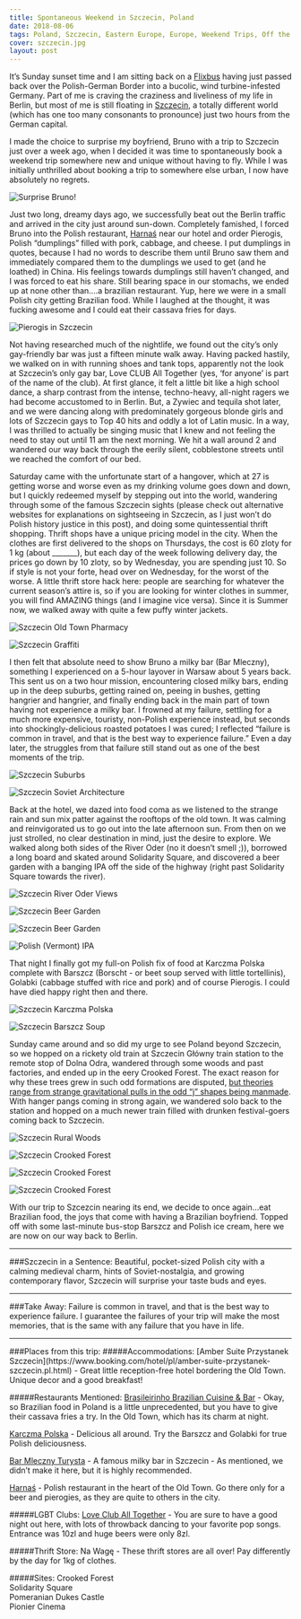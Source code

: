 ```yaml
---
title: Spontaneous Weekend in Szczecin, Poland
date: 2018-08-06
tags: Poland, Szczecin, Eastern Europe, Europe, Weekend Trips, Off the beaten track, Urban, Rural, Spontaneity, Travel
cover: szczecin.jpg
layout: post
---
```


<span class="first-letter">I</span>t’s Sunday sunset time and I am sitting back on a [Flixbus](https://www.flixbus.com/) having just passed back over the Polish-German Border into a bucolic, wind turbine-infested Germany. Part of me is craving the craziness and liveliness of my life in Berlin, but most of me is still floating in [Szczecin](https://wikitravel.org/en/Szczecin), a totally different world (which has one too many consonants to pronounce) just two hours from the German capital.


I made the choice to surprise my boyfriend, Bruno with a trip to Szczecin just over a week ago, when I decided it was time to spontaneously book a weekend trip somewhere new and unique without having to fly. While I was initially unthrilled about booking a trip to somewhere else urban, I now have absolutely no regrets.

![Surprise Bruno!](https://res.cloudinary.com/dofuzeof4/image/upload/v1533732518/The%20Hopeless%20Roamantic/Szczecin/getting-ready-to-go.jpg)

Just two long, dreamy days ago, we successfully beat out the Berlin traffic and arrived in the city just around sun-down. Completely famished, I forced Bruno into the Polish restaurant, [Harnaś](http://www.restauracjaharnas.pl/) near our hotel and order Pierogis, Polish “dumplings” filled with pork, cabbage, and cheese. I put dumplings in quotes, because I had no words to describe them until Bruno saw them and immediately compared them to the dumplings we used to get (and he loathed) in China. His feelings towards dumplings still haven’t changed, and I was forced to eat his share. Still bearing space in our stomachs, we ended up at none other than....a brazilian restaurant. Yup, here we were in a small Polish city getting Brazilian food. While I laughed at the thought, it was fucking awesome and I could eat their cassava fries for days.

![Pierogis in Szczecin](https://res.cloudinary.com/dofuzeof4/image/upload/v1533732520/The%20Hopeless%20Roamantic/Szczecin/pierogis.jpg)

Not having researched much of the nightlife, we found out the city’s only gay-friendly bar was just a fifteen minute walk away. Having packed hastily, we walked on in with running shoes and tank tops, apparently not the look at Szczecin’s only gay bar, Love CLUB All Together (yes, ‘for anyone’ is part of the name of the club). At first glance, it felt a little bit like a high school dance, a sharp contrast from the intense, techno-heavy, all-night ragers we had become accustomed to in Berlin. But, a Zywiec and tequila shot later, and we were dancing along with predominately gorgeous blonde girls and lots of Szczecin gays to Top 40 hits and oddly a lot of Latin music. In a way, I was thrilled to actually be singing music that I knew and not feeling the need to stay out until 11 am the next morning. We hit a wall around 2 and wandered our way back through the eerily silent, cobblestone streets until we reached the comfort of our bed.

Saturday came with the unfortunate start of a hangover, which at 27 is getting worse and worse even as my drinking volume goes down and down, but I quickly redeemed myself by stepping out into the world, wandering through some of the famous Szczecin sights (please check out alternative websites for explanations on sightseeing in Szczecin, as I just won’t do Polish history justice in this post), and doing some quintessential thrift shopping. Thrift shops have a unique pricing model in the city. When the clothes are first delivered to the shops on Thursdays, the cost is 60 zloty for 1 kg (about _______), but each day of the week following delivery day, the prices go down by 10 zloty, so by Wednesday, you are spending just 10. So if style is not your forte, head over on Wednesday, for the worst of the worse. A little thrift store hack here: people are searching for whatever the current season’s attire is, so if you are looking for winter clothes in summer, you will find AMAZING things (and I imagine vice versa). Since it is Summer now, we walked away with quite a few puffy winter jackets.

![Szczecin Old Town Pharmacy](https://res.cloudinary.com/dofuzeof4/image/upload/v1533732518/The%20Hopeless%20Roamantic/Szczecin/szczecin-old-town-pharmacy.jpg)

![Szczecin Graffiti](https://res.cloudinary.com/dofuzeof4/image/upload/v1533732518/The%20Hopeless%20Roamantic/Szczecin/szczecin-graffiti.jpg)

I then felt that absolute need to show Bruno a milky bar (Bar Mleczny), something I experienced on a 5-hour layover in Warsaw about 5 years back. This sent us on a two hour mission, encountering closed milky bars, ending up in the deep suburbs, getting rained on, peeing in bushes, getting hangrier and hangrier, and finally ending back in the main part of town having not experience a milky bar. I frowned at my failure, settling for a much more expensive, touristy, non-Polish experience instead, but seconds into shockingly-delicious roasted potatoes I was cured; I reflected “failure is common in travel, and that is the best way to experience failure.” Even a day later, the struggles from that failure still stand out as one of the best moments of the trip.

![Szczecin Suburbs](https://res.cloudinary.com/dofuzeof4/image/upload/v1533732518/The%20Hopeless%20Roamantic/Szczecin/szczecin-suburbs.jpg)

![Szczecin Soviet Architecture](https://res.cloudinary.com/dofuzeof4/image/upload/v1533732518/The%20Hopeless%20Roamantic/Szczecin/szczecin-soviet-architecture.jpg)

Back at the hotel, we dazed into food coma as we listened to the strange rain and sun mix patter against the rooftops of the old town. It was calming and reinvigorated us to go out into the late afternoon sun. From then on we just strolled, no clear destination in mind, just the desire to explore. We walked along both sides of the River Oder (no it doesn’t smell ;)), borrowed a long board and skated around Solidarity Square, and discovered a beer garden with a banging IPA off the side of the highway (right past Solidarity Square towards the river).

![Szczecin River Oder Views](https://res.cloudinary.com/dofuzeof4/image/upload/v1533732515/The%20Hopeless%20Roamantic/Szczecin/szczecin-view.jpg)

![Szczecin Beer Garden](https://res.cloudinary.com/dofuzeof4/image/upload/v1533732515/The%20Hopeless%20Roamantic/Szczecin/szczecin-beer-garden-bruno.jpg)

![Szczecin Beer Garden](https://res.cloudinary.com/dofuzeof4/image/upload/v1533732515/The%20Hopeless%20Roamantic/Szczecin/szczecin-beer-garden-old-new.jpg)

![Polish (Vermont) IPA](https://res.cloudinary.com/dofuzeof4/image/upload/v1533732517/The%20Hopeless%20Roamantic/Szczecin/szczecin-beer-garden.jpg)

That night I finally got my full-on Polish fix of food at Karczma Polska complete with Barszcz (Borscht - or beet soup served with little tortellinis), Golabki (cabbage stuffed with rice and pork) and of course Pierogis. I could have died happy right then and there.

![Szczecin Karczma Polska](https://res.cloudinary.com/dofuzeof4/image/upload/v1533732517/The%20Hopeless%20Roamantic/Szczecin/szczecin-karczma-polska.jpg)

![Szczecin Barszcz Soup](https://res.cloudinary.com/dofuzeof4/image/upload/v1533732515/The%20Hopeless%20Roamantic/Szczecin/barszcz.jpg)

Sunday came around and so did my urge to see Poland beyond Szczecin, so we hopped on a rickety old train at Szczecin Główny train station to the remote stop of Dolna Odra, wandered through some woods and past factories, and ended up in the eery Crooked Forest. The exact reason for why these trees grew in such odd formations are disputed, [but theories range from strange gravitational pulls in the odd “j” shapes being manmade](http://www.iflscience.com/environment/what-could-have-caused-polands-crooked-forest/). With hanger pangs coming in strong again, we wandered solo back to the station and hopped on a much newer train filled with drunken festival-goers coming back to Szczecin.

![Szczecin Rural Woods](https://res.cloudinary.com/dofuzeof4/image/upload/v1533732518/The%20Hopeless%20Roamantic/Szczecin/szczecin-woods-around.jpg)

![Szczecin Crooked Forest](https://res.cloudinary.com/dofuzeof4/image/upload/v1533732517/The%20Hopeless%20Roamantic/Szczecin/szczecin-crooked-forest.jpg)

![Szczecin Crooked Forest](https://res.cloudinary.com/dofuzeof4/image/upload/v1533732516/The%20Hopeless%20Roamantic/Szczecin/szczecin-crooked-forest-2.jpg)

![Szczecin Crooked Forest](https://res.cloudinary.com/dofuzeof4/image/upload/v1533732515/The%20Hopeless%20Roamantic/Szczecin/szczecin-crooked-forest-3.jpg)

With our trip to Szcezcin nearing its end, we decide to once again...eat Brazilian food, the joys that come with having a Brazilian boyfriend. Topped off with some last-minute bus-stop Barszcz and Polish ice cream, here we are now on our way back to Berlin.
<hr>
###Szczecin in a Sentence:
Beautiful, pocket-sized Polish city with a calming medieval charm, hints of Soviet-nostalgia, and growing contemporary flavor, Szczecin will surprise your taste buds and eyes.
<hr>
###Take Away:
Failure is common in travel, and that is the best way to experience failure. I guarantee the failures of your trip will make the most memories, that is the same with any failure that you have in life.
<hr>
###Places from this trip:
#####Accommodations:
[Amber Suite Przystanek Szczecin](https://www.booking.com/hotel/pl/amber-suite-przystanek-szczecin.pl.html) - Great little reception-free hotel bordering the Old Town. Unique decor and a good breakfast!

#####Restaurants Mentioned:
[Brasileirinho Brazilian Cuisine & Bar](http://www.brasileirinho.pl/) - Okay, so Brazilian food in Poland is a little unprecedented, but you have to give their cassava fries a try. In the Old Town, which has its charm at night.

[Karczma Polska](http://www.karczmapodkogutem.pl/) - Delicious all around. Try the Barszcz and Golabki for true Polish deliciousness.

[Bar Mleczny Turysta](https://theculturetrip.com/europe/poland/articles/the-most-historic-milk-bars-or-bar-mlecznys-in-poland/) - A famous milky bar in Szczecin - As mentioned, we didn’t make it here, but it is highly recommended.

[Harnaś](http://www.restauracjaharnas.pl/) - Polish restaurant in the heart of the Old Town. Go there only for a beer and pierogies, as they are quite to others in the city.

#####LGBT Clubs:
[Love Club All Together](loveclub.pl/) - You are sure to have a good night out here, with lots of throwback dancing to your favorite pop songs. Entrance was 10zl and huge beers were only 8zl.

#####Thrift Store:
Na Wagę - These thrift stores are all over! Pay differently by the day for 1kg of clothes.

#####Sites:
Crooked Forest<br>
Solidarity Square<br>
Pomeranian Dukes Castle<br>
Pionier Cinema<br>

